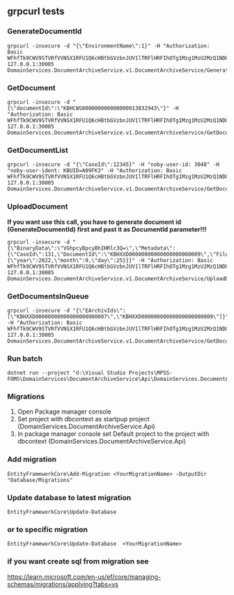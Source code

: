 ﻿## grpcurl tests

### GenerateDocumentId
```
grpcurl -insecure -d "{\"EnvironmentName\":1}" -H "Authorization: Basic WFhfTk9CWV9STVRfVVNSX1RFU1Q6cHBtbGVzbnJUV1lTRFlHRFIhOTg1Mzg1MzU2MzQ1NDQ=" 127.0.0.1:30005 DomainServices.DocumentArchiveService.v1.DocumentArchiveService/GenerateDocumentId
```
### GetDocument
```
grpcurl -insecure -d "{\"documentId\":\"KBHCWS000000000000000013832943\"}" -H "Authorization: Basic WFhfTk9CWV9STVRfVVNSX1RFU1Q6cHBtbGVzbnJUV1lTRFlHRFIhOTg1Mzg1MzU2MzQ1NDQ=" 127.0.0.1:30005 DomainServices.DocumentArchiveService.v1.DocumentArchiveService/GetDocument
```
### GetDocumentList
```
grpcurl -insecure -d "{\"CaseId\":12345}" -H "noby-user-id: 3048" -H "noby-user-ident: KBUID=A09FK3" -H "Authorization: Basic WFhfTk9CWV9STVRfVVNSX1RFU1Q6cHBtbGVzbnJUV1lTRFlHRFIhOTg1Mzg1MzU2MzQ1NDQ=" 127.0.0.1:30005 DomainServices.DocumentArchiveService.v1.DocumentArchiveService/GetDocumentList
```
### UploadDocument 
**If you want use this call, you have to generate document id (GenerateDocumentId) first and past it as DocumentId parameter!!!** 
```
grpcurl -insecure -d "{\"BinaryData\":\"VGhpcyBpcyBhIHRlc3Q=\",\"Metadata\":{\"CaseId\":131,\"DocumentId\":\"KBHXXD00000000000000000000009\",\"Filename\":\"test.txt\",\"AuthorUserLogin\":\"a\",\"EaCodeMainId\":1,\"CreatedOn\":{\"year\":2022,\"month\":9,\"day\":25}}}" -H "Authorization: Basic WFhfTk9CWV9STVRfVVNSX1RFU1Q6cHBtbGVzbnJUV1lTRFlHRFIhOTg1Mzg1MzU2MzQ1NDQ=" 127.0.0.1:30005 DomainServices.DocumentArchiveService.v1.DocumentArchiveService/UploadDocument
```
### GetDocumentsInQueue
```
grpcurl -insecure -d "{\"EArchivIds\":[\"KBHXXD00000000000000000000007\",\"KBHXXD00000000000000000000009\"]}" -H "Authorization: Basic WFhfTk9CWV9STVRfVVNSX1RFU1Q6cHBtbGVzbnJUV1lTRFlHRFIhOTg1Mzg1MzU2MzQ1NDQ=" 127.0.0.1:30005 DomainServices.DocumentArchiveService.v1.DocumentArchiveService/GetDocumentsInQueue
```
### Run batch
```
dotnet run --project "d:\Visual Studio Projects\MPSS-FOMS\DomainServices\DocumentArchiveService\Api\DomainServices.DocumentArchiveService.Api.csproj"
```
### Migrations
1) Open Package manager console
2) Set project with dbcontext as startpup project (DomainServices.DocumentArchiveService.Api)
3) In package manager console set Default project to the project with dbcontext (DomainServices.DocumentArchiveService.Api)
### Add migration
```
EntityFrameworkCore\Add-Migration <YourMigrationName> -OutputDir "Database/Migrations"
```
### Update database to latest migration
```
EntityFrameworkCore\Update-Database
```
### or to specific migration
```
EntityFrameworkCore\Update-Database  <YourMigrationName>
```
### if you want create sql from migration see
https://learn.microsoft.com/en-us/ef/core/managing-schemas/migrations/applying?tabs=vs